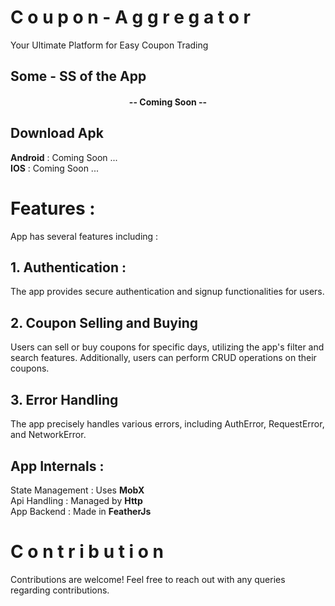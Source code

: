 # C o u p o n - A g g r e g a t o r
Your Ultimate Platform for Easy Coupon Trading

## Some - SS of the App

<h4>-- Coming Soon --</h4>
<style>
  h4{
    text-align:center;
  }
</style>

## Download Apk 
 **Android** : Coming Soon ... </br>
 **IOS** : Coming Soon ...
 # Features :
App has several features including :

## 1. Authentication :
The app provides secure authentication and signup functionalities for users.

## 2. Coupon Selling and Buying
Users can sell or buy coupons for specific days, utilizing the app's filter and search features. Additionally, users can perform CRUD operations on their coupons.

## 3. Error Handling
The app precisely handles various errors, including AuthError, RequestError, and NetworkError.

## App Internals :
  State Management : Uses **MobX** </br>
  Api Handling : Managed by **Http**</br>
  App Backend : Made in **FeatherJs**

# C o n t r i b u t i o n
Contributions are welcome! Feel free to reach out with any queries regarding contributions.
